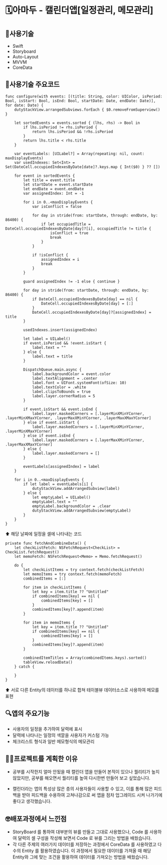 # 🗓️아마두 - 캘린더앱[일정관리, 메모관리]

## 🔨사용기술
- Swift
- Storyboard
- Auto-Layout
- MVVM 
- CoreData


## 🔨사용기술 주요코드
    func configure(with events: [(title: String, color: UIColor, isPeriod: Bool, isStart: Bool, isEnd: Bool, startDate: Date, endDate: Date)], for date: Date) {
        dutyStackView.arrangedSubviews.forEach { $0.removeFromSuperview() }
        
        let sortedEvents = events.sorted { (lhs, rhs) -> Bool in
            if lhs.isPeriod != rhs.isPeriod {
                return lhs.isPeriod && !rhs.isPeriod
            }
            return lhs.title < rhs.title
        }
        
        var eventLabels: [UILabel?] = Array(repeating: nil, count: maxDisplayEvents)
        var usedIndexes: Set<Int> = Set(DateCell.occupiedIndexesByDate[date]?.keys.map { Int($0) } ?? [])
        
        for event in sortedEvents {
            let title = event.title
            let startDate = event.startDate
            let endDate = event.endDate
            var assignedIndex: Int = -1
            
            for i in 0..<maxDisplayEvents {
                var isConflict = false
                
                for day in stride(from: startDate, through: endDate, by: 86400) { 
                    if let occupiedTitle = DateCell.occupiedIndexesByDate[day]?[i], occupiedTitle != title {
                        isConflict = true
                        break
                    }
                }
                
                if !isConflict {
                    assignedIndex = i
                    break
                }
            }
            
            guard assignedIndex != -1 else { continue }
            
            for day in stride(from: startDate, through: endDate, by: 86400) {
                if DateCell.occupiedIndexesByDate[day] == nil {
                    DateCell.occupiedIndexesByDate[day] = [:]
                }
                DateCell.occupiedIndexesByDate[day]?[assignedIndex] = title
            }
            
            usedIndexes.insert(assignedIndex)
            
            let label = UILabel()
            if event.isPeriod && !event.isStart {
                label.text = ""
            } else {
                label.text = title
            }
            
            DispatchQueue.main.async {
                label.backgroundColor = event.color
                label.textAlignment = .center
                label.font = UIFont.systemFont(ofSize: 10)
                label.textColor = .white
                label.clipsToBounds = true
                label.layer.cornerRadius = 5
            }
            
            if event.isStart && event.isEnd {
                label.layer.maskedCorners = [.layerMinXMinYCorner, .layerMinXMaxYCorner, .layerMaxXMinYCorner, .layerMaxXMaxYCorner]
            } else if event.isStart {
                label.layer.maskedCorners = [.layerMinXMinYCorner, .layerMinXMaxYCorner]
            } else if event.isEnd {
                label.layer.maskedCorners = [.layerMaxXMinYCorner, .layerMaxXMaxYCorner]
            } else {
                label.layer.maskedCorners = []
            }
            
            eventLabels[assignedIndex] = label
        }
        
        for i in 0..<maxDisplayEvents {
            if let label = eventLabels[i] {
                dutyStackView.addArrangedSubview(label)
            } else {
                let emptyLabel = UILabel()
                emptyLabel.text = ""
                emptyLabel.backgroundColor = .clear
                dutyStackView.addArrangedSubview(emptyLabel)
            }
        }
    }
⬆️ 해당 날짜에 일정을 셀에 나타내는 코드

    private func fetchAndCombineData() {
        let checkListFetch: NSFetchRequest<CheckList> = CheckList.fetchRequest()
        let memoFetch: NSFetchRequest<Memo> = Memo.fetchRequest()
        
        do {
            let checkListItems = try context.fetch(checkListFetch)
            let memoItems = try context.fetch(memoFetch)
            combinedItems = [:]
            
            for item in checkListItems {
                let key = item.title ?? "Untitled"
                if combinedItems[key] == nil {
                    combinedItems[key] = []
                }
                combinedItems[key]?.append(item)
            }
            
            for item in memoItems {
                let key = item.title ?? "Untitled"
                if combinedItems[key] == nil {
                    combinedItems[key] = []
                }
                combinedItems[key]?.append(item)
            }
            
            combinedItemTitles = Array(combinedItems.keys).sorted()
            tableView.reloadData()
        } catch {
            
        }
    }
⬆️ 서로 다른 Entity의 데이터를 하나로 합쳐 테이블뷰 데이터소스로 사용하여 메모를 표현

## 🔍앱의 주요기능
- 사용자의 일정을 추가하여 달력에 표시
- 달력에 나타나는 일정의 색깔을 사용자가 커스텀 가능
- 체크리스트 형식과 일반 메모형식의 메모관리



## 👨‍💻프로젝트를 계획한 이유
- 공부를 시작한지 얼마 안됬을 때 캘린더 앱을 만들어 본적이 있으나 퀄리티가 높지 않았지만,
  공부를 해오면서 퀄리티를 높여 다시한번 만들어 보고 싶었습니다.

- 캘린더라는 앱의 특성상 많은 층의 사용자들이 사용할 수 있고, 이를 통해 많은 피드백을 받아
  피드백을 수용하여 고쳐나감으로 써 앱을 점차 업그레이드 시켜 나가기에 좋다고 생각했습니다.



## 🤓배포과정에서 느낀점
- StoryBoard 를 통하여 대부분의 뷰를 만들고 그대로 사용했으나,
  Code 를 사용하여 달력의 셀 구성을 작성해 보면서 Code 로 뷰를 그리는
  방법을 배웠습니다.
- 각 다른 주제의 여러가지 데이터를 저장하는 과정에서 CoreData 를 사용하였고
  다수의 Entity 를 활용하였습니다. 이 과정에서 필요한 데이터를 가져올 때 
  해당 Entity와 그에 맞는 조건을 활용하여 데이터를 가져오는 방법을 배웠습니다.

